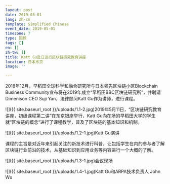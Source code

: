 ```yaml
---
layout: post
date: 2019-05-01
lang: zh-cn
template: Simplified Chinese
event_date: 2019-05-01
timezone: 7
type: 回顾
tags: []
en: []
zh-tw: []
title: Katt Gu赴日进行区块链研究教育讲座
location: 日本东京
image: ''

---
```

2018年12月，早稻田全球科学和融合研究所与日本领先区块链小区Blockchain Business Community宣布将在2019年成立“早稻田BBC区块链研究所”，并聘请Dimenison CEO Suji Yan，法律顾问Katt Gu作为讲师，进行课程。

![]({{ site.baseurl_root }}/uploads/1.1-2.jpg)2019年5月11日，“区块链研究教育讲座，初级课程第二讲”在东京银座举行，Katt Gu向在场的早稻田大学的学生就“区块链的概念“进行了课程教学，普及了区块链的基本知识和机制。

![]({{ site.baseurl_root }}/uploads/1.2-1.jpg)Katt Gu演讲

课程的主旨是对近年来引起关注的新技术进行科普，让包括学生在内的参与者了解区块链行业前沿的技术，从基础知识到应用业务等内容进行一个大概的了解。

![]({{ site.baseurl_root }}/uploads/1.3-1.jpg)会议现场

![]({{ site.baseurl_root }}/uploads/1.4-1.jpg)Katt Gu和ARPA技术负责人 John Wu